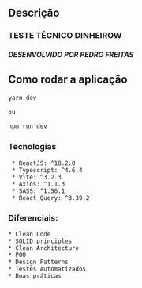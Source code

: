 ## Descrição
### TESTE TÉCNICO DINHEIROW
##### DESENVOLVIDO POR PEDRO FREITAS

## Como rodar a aplicação

```bash
yarn dev

ou

npm run dev
```

### Tecnologias
```
 * ReactJS: ^18.2.0
 * Typescript: ^4.6.4
 * Vite: ^3.2.3
 * Axios: ^1.1.3
 * SASS: ^1.56.1
 * React Query: ^3.39.2
```
 
 ### Diferenciais:
```
* Clean Code
* SOLID principles
* Clean Architecture
* POO
* Design Patterns
* Testes Automatizados
* Boas práticas
```